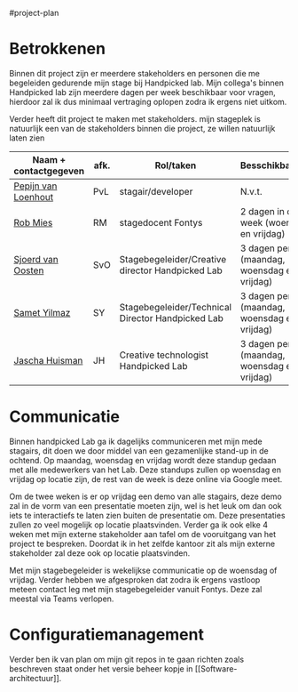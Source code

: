 #project-plan 
# Betrokkenen
Binnen dit project zijn er meerdere stakeholders en personen die me begeleiden gedurende mijn stage bij Handpicked lab. Mijn collega's binnen Handpicked lab zijn meerdere dagen per week beschikbaar voor vragen, hierdoor zal ik dus minimaal vertraging oplopen zodra ik ergens niet uitkom. 

Verder heeft dit project te maken met stakeholders. mijn stageplek is natuurlijk een van de stakeholders binnen die project, ze willen natuurlijk laten zien 

| Naam + contactgegeven                                            | afk. | Rol/taken                                         | Besschikbaarheid                                |
| ---------------------------------------------------------------- | ---- | ------------------------------------------------- | ----------------------------------------------- |
| [Pepijn van Loenhout](mailto:pvloenhout@handpickedagencies.com) | PvL  | stagair/developer                                 | N.v.t.                                          |
| [Rob Mies](mailto:rob.mies@fontys.nl)                           | RM   | stagedocent Fontys                                | 2 dagen in de week (woensdag en vrijdag)        |
| [Sjoerd van Oosten](mailto:svoosten@handpickedagencies.com)     | SvO  | Stagebegeleider/Creative director Handpicked Lab | 3 dagen per week (maandag, woensdag en vrijdag) |
| [Samet Yilmaz](mailto:syilmaz@handpickedagencies.com)           | SY   | Stagebegeleider/Technical Director Handpicked Lab                 | 3 dagen per week (maandag, woensdag en vrijdag) |
| [Jascha Huisman](mailto:)                                       | JH   | Creative technologist Handpicked Lab              | 3 dagen per week (maandag, woensdag en vrijdag) |


# Communicatie

Binnen handpicked Lab ga ik dagelijks communiceren met mijn mede stagairs, dit doen we door middel van een gezamenlijke stand-up in de ochtend. Op maandag, woensdag en vrijdag wordt deze standup gedaan met alle medewerkers van het Lab. Deze standups zullen op woensdag en vrijdag op locatie zijn, de rest van de week is deze online via Google meet. 

Om de twee weken is er op vrijdag een demo van alle stagairs, deze demo zal in de vorm van een presentatie moeten zijn, wel is het leuk om dan ook iets te interactiefs te laten zien buiten de presentatie om. Deze presentaties zullen zo veel mogelijk op locatie plaatsvinden. Verder ga ik ook elke 4 weken met mijn externe stakeholder aan tafel om de vooruitgang van het project te bespreken. Doordat ik in het zelfde kantoor zit als mijn externe stakeholder zal deze ook op locatie plaatsvinden.

Met mijn stagebegeleider is wekelijkse communicatie op de woensdag of vrijdag. Verder hebben we afgesproken dat zodra ik ergens vastloop meteen contact leg met mijn stagebegeleider vanuit Fontys. Deze zal meestal via Teams verlopen. 

# Configuratiemanagement
Verder ben ik van plan om mijn git repos in te gaan richten zoals beschreven staat onder het versie beheer kopje in [[Software-architectuur]].

